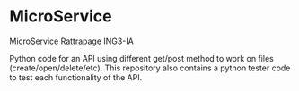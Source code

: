 # MicroService
MicroService Rattrapage ING3-IA

Python code for an API using different get/post method to work on files (create/open/delete/etc).
This repository also contains a python tester code to test each functionality of the API.
